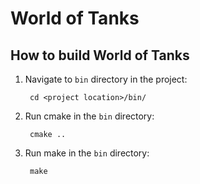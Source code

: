 # World of Tanks

## How to build World of Tanks
1. Navigate to `bin` directory in the project:

        cd <project location>/bin/

2. Run cmake in the `bin` directory:

        cmake ..

3. Run make in the `bin` directory:

        make

